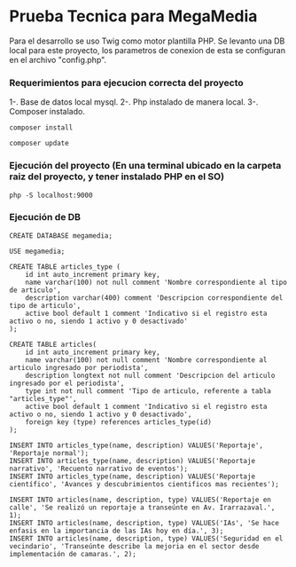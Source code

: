 # Prueba Tecnica para MegaMedia
Para el desarrollo se uso Twig como motor plantilla PHP.
Se levanto una DB local para este proyecto, los parametros de conexion de esta se configuran en el archivo "config.php".
### Requerimientos para ejecucion correcta del proyecto
1-. Base de datos local mysql.
2-. Php instalado de manera local.
3-. Composer instalado.
```
composer install
```
```
composer update
```
### Ejecución del proyecto (En una terminal ubicado en la carpeta raiz del proyecto, y tener instalado PHP en el SO)
```
php -S localhost:9000
```

### Ejecución de DB

```
CREATE DATABASE megamedia;

USE megamedia;

CREATE TABLE articles_type (
    id int auto_increment primary key,
    name varchar(100) not null comment 'Nombre correspondiente al tipo de articulo',
    description varchar(400) comment 'Descripcion correspondiente del tipo de articulo',
    active bool default 1 comment 'Indicativo si el registro esta activo o no, siendo 1 activo y 0 desactivado'
);

CREATE TABLE articles(
    id int auto_increment primary key,
    name varchar(100) not null comment 'Nombre correspondiente al articulo ingresado por periodista',
    description longtext not null comment 'Descripcion del articulo ingresado por el periodista',
    type int not null comment 'Tipo de articulo, referente a tabla "articles_type"',
    active bool default 1 comment 'Indicativo si el registro esta activo o no, siendo 1 activo y 0 desactivado',
    foreign key (type) references articles_type(id)
);

INSERT INTO articles_type(name, description) VALUES('Reportaje', 'Reportaje normal');
INSERT INTO articles_type(name, description) VALUES('Reportaje narrativo', 'Recuento narrativo de eventos');
INSERT INTO articles_type(name, description) VALUES('Reportaje científico', 'Avances y descubrimientos cientificos mas recientes');

INSERT INTO articles(name, description, type) VALUES('Reportaje en calle', 'Se realizó un reportaje a transeúnte en Av. Irarrazaval.', 1);
INSERT INTO articles(name, description, type) VALUES('IAs', 'Se hace enfasis en la importancia de las IAs hoy en día.', 3);
INSERT INTO articles(name, description, type) VALUES('Seguridad en el vecindario', 'Transeúnte describe la mejoria en el sector desde implementación de camaras.', 2);
```